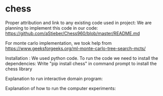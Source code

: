 # chess

Proper attribution and link to any existing code used in project:
We are planning to implement this code in our code: https://github.com/aStieber/Chess960/blob/master/README.md

For monte carlo implementation, we took help from https://www.geeksforgeeks.org/ml-monte-carlo-tree-search-mcts/


Installation :
We used python code. To run the code we need to install the dependencies: 
Write "pip install chess" in command prompt to install the chess library



Explanation to run interactive domain program:


Explanation of how to run the computer experiments:
